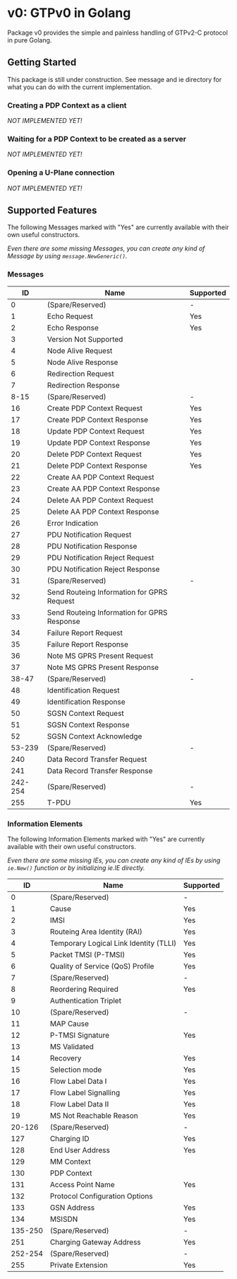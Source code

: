 # v0: GTPv0 in Golang

Package v0 provides the simple and painless handling of GTPv2-C protocol in pure Golang.

## Getting Started

This package is still under construction.
See message and ie directory for what you can do with the current implementation. 

### Creating a PDP Context as a client

_NOT IMPLEMENTED YET!_

### Waiting for a PDP Context to be created as a server

_NOT IMPLEMENTED YET!_

### Opening a U-Plane connection

_NOT IMPLEMENTED YET!_

## Supported Features

The following Messages marked with "Yes" are currently available with their own useful constructors.

_Even there are some missing Messages, you can create any kind of Message by using `message.NewGeneric()`._

### Messages

| ID      | Name                                        | Supported |
|---------|---------------------------------------------|-----------|
| 0       | (Spare/Reserved)                            | -         |
| 1       | Echo Request                                | Yes       |
| 2       | Echo Response                               | Yes       |
| 3       | Version Not Supported                       |           |
| 4       | Node Alive Request                          |           |
| 5       | Node Alive Response                         |           |
| 6       | Redirection Request                         |           |
| 7       | Redirection Response                        |           |
| 8-15    | (Spare/Reserved)                            | -         |
| 16      | Create PDP Context Request                  | Yes       |
| 17      | Create PDP Context Response                 | Yes       |
| 18      | Update PDP Context Request                  | Yes       |
| 19      | Update PDP Context Response                 | Yes       |
| 20      | Delete PDP Context Request                  | Yes       |
| 21      | Delete PDP Context Response                 | Yes       |
| 22      | Create AA PDP Context Request               |           |
| 23      | Create AA PDP Context Response              |           |
| 24      | Delete AA PDP Context Request               |           |
| 25      | Delete AA PDP Context Response              |           |
| 26      | Error Indication                            |           |
| 27      | PDU Notification Request                    |           |
| 28      | PDU Notification Response                   |           |
| 29      | PDU Notification Reject Request             |           |
| 30      | PDU Notification Reject Response            |           |
| 31      | (Spare/Reserved)                            | -         |
| 32      | Send Routeing Information for GPRS Request  |           |
| 33      | Send Routeing Information for GPRS Response |           |
| 34      | Failure Report Request                      |           |
| 35      | Failure Report Response                     |           |
| 36      | Note MS GPRS Present Request                |           |
| 37      | Note MS GPRS Present Response               |           |
| 38-47   | (Spare/Reserved)                            | -         |
| 48      | Identification Request                      |           |
| 49      | Identification Response                     |           |
| 50      | SGSN Context Request                        |           |
| 51      | SGSN Context Response                       |           |
| 52      | SGSN Context Acknowledge                    |           |
| 53-239  | (Spare/Reserved)                            | -         |
| 240     | Data Record Transfer Request                |           |
| 241     | Data Record Transfer Response               |           |
| 242-254 | (Spare/Reserved)                            | -         |
| 255     | T-PDU                                       | Yes       |

### Information Elements

The following Information Elements marked with "Yes" are currently available with their own useful constructors.

_Even there are some missing IEs, you can create any kind of IEs by using `ie.New()` function or by initializing ie.IE directly._

| ID      | Name                                   | Supported |
|---------|----------------------------------------|-----------|
| 0       | (Spare/Reserved)                       | -         |
| 1       | Cause                                  | Yes       |
| 2       | IMSI                                   | Yes       |
| 3       | Routeing Area Identity (RAI)           | Yes       |
| 4       | Temporary Logical Link Identity (TLLI) | Yes       |
| 5       | Packet TMSI (P-TMSI)                   | Yes       |
| 6       | Quality of Service (QoS) Profile       | Yes       |
| 7       | (Spare/Reserved)                       | -         |
| 8       | Reordering Required                    | Yes       |
| 9       | Authentication Triplet                 |           |
| 10      | (Spare/Reserved)                       | -         |
| 11      | MAP Cause                              |           |
| 12      | P-TMSI Signature                       | Yes       |
| 13      | MS Validated                           |           |
| 14      | Recovery                               | Yes       |
| 15      | Selection mode                         | Yes       |
| 16      | Flow Label Data I                      | Yes       |
| 17      | Flow Label Signalling                  | Yes       |
| 18      | Flow Label Data II                     | Yes       |
| 19      | MS Not Reachable Reason                | Yes       |
| 20-126  | (Spare/Reserved)                       | -         |
| 127     | Charging ID                            | Yes       |
| 128     | End User Address                       | Yes       |
| 129     | MM Context                             |           |
| 130     | PDP Context                            |           |
| 131     | Access Point Name                      | Yes       |
| 132     | Protocol Configuration Options         |           |
| 133     | GSN Address                            | Yes       |
| 134     | MSISDN                                 | Yes       |
| 135-250 | (Spare/Reserved)                       | -         |
| 251     | Charging Gateway Address               | Yes       |
| 252-254 | (Spare/Reserved)                       | -         |
| 255     | Private Extension                      | Yes       |
